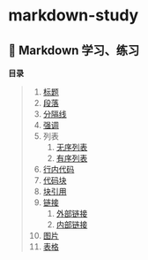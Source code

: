 # markdown-study
:lion: Markdown 学习、练习
---
**目录**
> 1. [标题](./docs/headline.md "点击进入标题页")
> 2. [段落](./docs/paragraph.md)
> 3. [分隔线](./docs/line_between.md)
> 4. [强调](./docs/emphasize.md)
> 5. 列表
>    1. [无序列表](./docs/unordered_list.md)
>    2. [有序列表](./docs/ordered_list.md)
> 5. [行内代码](./docs/line_code.md)
> 5. [代码块](./docs/code_block.md)
> 6. [块引用]()
> 6. [链接](./docs/link.md)
>    1. [外部链接](./docs/link.md#外部链接)
>    2. [内部链接](./docs/link.md#内部链接)
> 7. [图片]()
> 8. [表格]()
